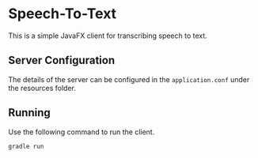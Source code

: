 # Speech-To-Text

This is a simple JavaFX client for transcribing speech to text. 

## Server Configuration
The details of the server can be configured in the `application.conf` under the resources folder. 

## Running
Use the following command to run the client.
```
gradle run
```  
